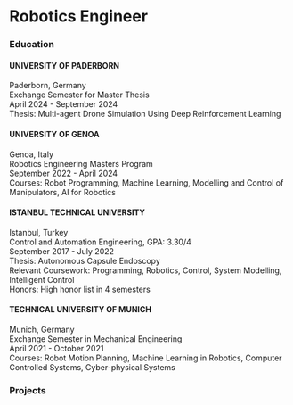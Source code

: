 # Robotics Engineer

### Education
#### UNIVERSITY OF PADERBORN
Paderborn, Germany  
Exchange Semester for Master Thesis  
April 2024 - September 2024  
Thesis: Multi-agent Drone Simulation Using Deep Reinforcement Learning  

#### UNIVERSITY OF GENOA  
Genoa, Italy  
Robotics Engineering Masters Program  
September 2022 - April 2024  
Courses: Robot Programming, Machine Learning, Modelling and Control of Manipulators, AI for Robotics

#### ISTANBUL TECHNICAL UNIVERSITY
Istanbul, Turkey  
Control and Automation Engineering, GPA: 3.30/4  
September 2017 - July 2022  
Thesis: Autonomous Capsule Endoscopy  
Relevant Coursework: Programming, Robotics, Control, System Modelling, Intelligent Control  
Honors: High honor list in 4 semesters

#### TECHNICAL UNIVERSITY OF MUNICH
Munich, Germany  
Exchange Semester in Mechanical Engineering  
April 2021 - October 2021  
Courses: Robot Motion Planning, Machine Learning in Robotics, Computer Controlled Systems, Cyber-physical Systems 

### Projects 





